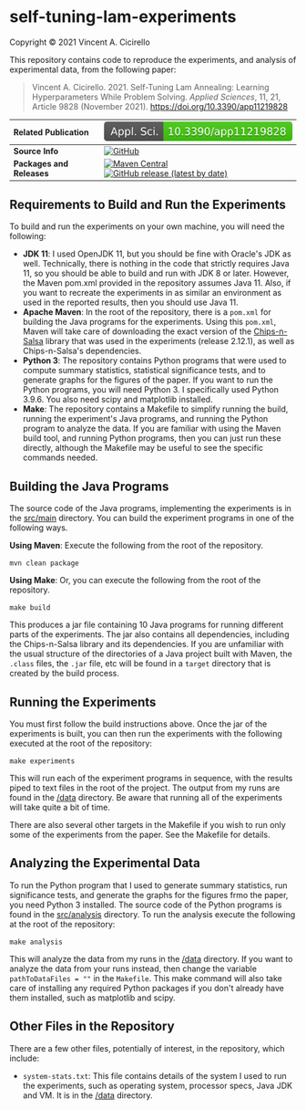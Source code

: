 # self-tuning-lam-experiments

Copyright &copy; 2021 Vincent A. Cicirello

This repository contains code to reproduce the experiments, and analysis of 
experimental data, from the following paper:

> Vincent A. Cicirello. 2021. Self-Tuning Lam Annealing: Learning Hyperparameters While Problem Solving. *Applied Sciences*, 11, 21, Article 9828 (November 2021). https://doi.org/10.3390/app11219828 

| __Related Publication__ | [![DOI](doi.svg)](https://doi.org/10.3390/app11219828) |
| :--- | :--- |
| __Source Info__ | [![GitHub](https://img.shields.io/github/license/cicirello/self-tuning-lam-experiments)](LICENSE) |
| __Packages and Releases__ | [![Maven Central](https://img.shields.io/maven-central/v/org.cicirello/self-tuning-lam-experiments.svg?label=Maven%20Central)](https://search.maven.org/artifact/org.cicirello/self-tuning-lam-experiments) [![GitHub release (latest by date)](https://img.shields.io/github/v/release/cicirello/self-tuning-lam-experiments?logo=GitHub)](https://github.com/cicirello/self-tuning-lam-experiments/releases) |

## Requirements to Build and Run the Experiments

To build and run the experiments on your own machine, you will need the following:
* __JDK 11__: I used OpenJDK 11, but you should be fine with Oracle's 
  JDK as well. Technically, there is nothing in the code that strictly 
  requires Java 11, so you should be able to build and run with JDK 8 
  or later. However, the Maven pom.xml provided in the repository assumes 
  Java 11. Also, if you want to recreate the experiments in as similar an 
  environment as used in the reported results, then you should use Java 11.
* __Apache Maven__: In the root of the repository, there is a `pom.xml` 
  for building the Java programs for the experiments. Using this `pom.xml`, 
  Maven will take care of downloading the exact version of 
  the [Chips-n-Salsa](https://chips-n-salsa.cicirello.org/) library that was 
  used in the experiments (release 2.12.1), as well as Chips-n-Salsa's 
  dependencies. 
* __Python 3__: The repository contains Python programs that were used to 
  compute summary statistics, statistical significance tests, and to generate
  graphs for the figures of the paper. If you want to run the Python programs, 
  you will need Python 3. I specifically used Python 3.9.6. You also need scipy 
  and matplotlib installed.
* __Make__: The repository contains a Makefile to simplify running the build, 
  running the experiment's Java programs, and running the Python program to 
  analyze the data. If you are familiar with using the Maven build tool, 
  and running Python programs, then you can just run these directly, although 
  the Makefile may be useful to see the specific commands needed.

## Building the Java Programs

The source code of the Java programs, implementing the experiments
is in the [src/main](src/main) directory.  You can build the experiment 
programs in one of the following ways.

__Using Maven__: Execute the following from the root of the
repository.

```shell
mvn clean package
```

__Using Make__: Or, you can execute the following from the root
of the repository.

```shell
make build
```

This produces a jar file containing 10 Java programs for running 
different parts of the experiments. The jar also contains all
dependencies, including the Chips-n-Salsa library and its dependencies.
If you are unfamiliar with the usual structure of the directories of 
a Java project built with Maven, the `.class` files, the `.jar` file, 
etc will be found in a `target` directory that is created by the 
build process.

## Running the Experiments

You must first follow the build instructions above. Once the jar of the experiments
is built, you can then run the experiments with the following executed at the root
of the repository:

```shell
make experiments
```

This will run each of the experiment programs in sequence, 
with the results piped to text files in the root of the project. The 
output from my runs are found in the [/data](data) directory. Be aware that
running all of the experiments will take quite a bit of time.

There are also several other targets in the Makefile if you wish to 
run only some of the experiments from the paper. See the Makefile for
details.

## Analyzing the Experimental Data

To run the Python program that I used to generate summary statistics, run 
significance tests, and generate the graphs for the figures frmo the paper,
you need Python 3 installed. The source code of the Python programs is 
found in the [src/analysis](src/analysis) directory.  To run the analysis
execute the following at the root of the repository:

```shell
make analysis
```

This will analyze the data from my runs in the [/data](data) directory.
If you want to analyze the data from your runs instead, then change the variable
`pathToDataFiles = ""` in the `Makefile`. This make command will also take
care of installing any required Python packages if you don't already have them
installed, such as matplotlib and scipy.

## Other Files in the Repository

There are a few other files, potentially of interest, in the repository,
which include:
* `system-stats.txt`: This file contains details of the system I 
  used to run the experiments, such as operating system, processor 
  specs, Java JDK and VM. It is in the [/data](data) directory.
